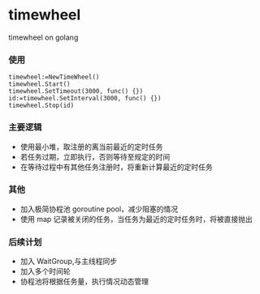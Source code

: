 # timewheel
timewheel on golang

### 使用
```golang
timewheel:=NewTimeWheel()
timewheel.Start()
timewheel.SetTimeout(3000, func() {})
id:=timewheel.SetInterval(3000, func() {})
timewheel.Stop(id)
```

### 主要逻辑
- 使用最小堆，取注册的离当前最近的定时任务
- 若任务过期，立即执行，否则等待至规定的时间
- 在等待过程中有其他任务注册时，将重新计算最近的定时任务

### 其他
- 加入极简协程池 goroutine pool，减少阻塞的情况
- 使用 map 记录被关闭的任务，当任务为最近的定时任务时，将被直接抛出


### 后续计划
- 加入 WaitGroup,与主线程同步
- 加入多个时间轮
- 协程池将根据任务量，执行情况动态管理